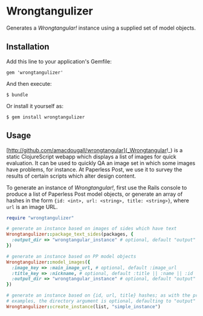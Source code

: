 # Wrongtangulizer

Generates a _Wrongtangular!_ instance using a supplied set of model objects.

## Installation

Add this line to your application's Gemfile:

    gem 'wrongtangulizer'

And then execute:

    $ bundle

Or install it yourself as:

    $ gem install wrongtangulizer

## Usage

[http://github.com/amacdougall/wrongtangular](_Wrongtangular!_) is a static
ClojureScript webapp which displays a list of images for quick evaluation. It
can be used to quickly QA an image set in which some images have problems, for
instance. At Paperless Post, we use it to survey the results of certain scripts
which alter design content.

To generate an instance of _Wrongtangular!_, first use the Rails console to
produce a list of Paperless Post model objects, or generate an array of hashes
in the form `{id: <int>, url: <string>, title: <string>}`, where `url` is an
image URL.

```ruby
require "wrongtangulizer"

# generate an instance based on images of sides which have text
Wrongtangulizer::package_text_sides(packages, {
  :output_dir => "wrongtangular_instance" # optional, default "output"
})

# generate an instance based on PP model objects
Wrongtangulizer::model_images({
  :image_key => :main_image_url, # optional, default :image_url
  :title_key => :nickname, # optional, default :title || :name || :id
  :output_dir => "wrongtangular_instance" # optional, default "output"
})

# generate an instance based on {id, url, title} hashes; as with the previous
# examples, the directory argument is optional, defaulting to "output"
Wrongtangulizer::create_instance(list, "simple_instance")
```

